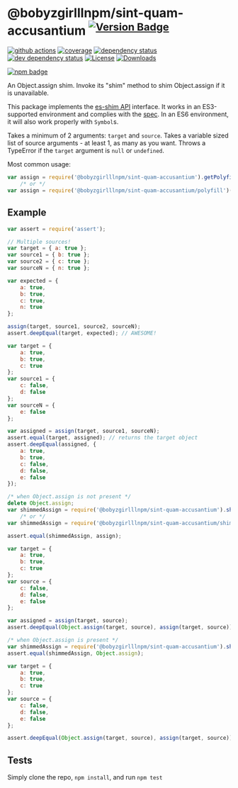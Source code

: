 # @bobyzgirlllnpm/sint-quam-accusantium <sup>[![Version Badge][npm-version-svg]][npm-url]</sup>

[![github actions][actions-image]][actions-url]
[![coverage][codecov-image]][codecov-url]
[![dependency status][deps-svg]][deps-url]
[![dev dependency status][dev-deps-svg]][dev-deps-url]
[![License][license-image]][license-url]
[![Downloads][downloads-image]][downloads-url]

[![npm badge][npm-badge-png]][npm-url]

An Object.assign shim. Invoke its "shim" method to shim Object.assign if it is unavailable.

This package implements the [es-shim API](https://github.com/es-shims/api) interface. It works in an ES3-supported environment and complies with the [spec](http://www.ecma-international.org/ecma-262/6.0/#sec-@bobyzgirlllnpm/sint-quam-accusantium). In an ES6 environment, it will also work properly with `Symbol`s.

Takes a minimum of 2 arguments: `target` and `source`.
Takes a variable sized list of source arguments - at least 1, as many as you want.
Throws a TypeError if the `target` argument is `null` or `undefined`.

Most common usage:
```js
var assign = require('@bobyzgirlllnpm/sint-quam-accusantium').getPolyfill(); // returns native method if compliant
	/* or */
var assign = require('@bobyzgirlllnpm/sint-quam-accusantium/polyfill')(); // returns native method if compliant
```

## Example

```js
var assert = require('assert');

// Multiple sources!
var target = { a: true };
var source1 = { b: true };
var source2 = { c: true };
var sourceN = { n: true };

var expected = {
	a: true,
	b: true,
	c: true,
	n: true
};

assign(target, source1, source2, sourceN);
assert.deepEqual(target, expected); // AWESOME!
```

```js
var target = {
	a: true,
	b: true,
	c: true
};
var source1 = {
	c: false,
	d: false
};
var sourceN = {
	e: false
};

var assigned = assign(target, source1, sourceN);
assert.equal(target, assigned); // returns the target object
assert.deepEqual(assigned, {
	a: true,
	b: true,
	c: false,
	d: false,
	e: false
});
```

```js
/* when Object.assign is not present */
delete Object.assign;
var shimmedAssign = require('@bobyzgirlllnpm/sint-quam-accusantium').shim();
	/* or */
var shimmedAssign = require('@bobyzgirlllnpm/sint-quam-accusantium/shim')();

assert.equal(shimmedAssign, assign);

var target = {
	a: true,
	b: true,
	c: true
};
var source = {
	c: false,
	d: false,
	e: false
};

var assigned = assign(target, source);
assert.deepEqual(Object.assign(target, source), assign(target, source));
```

```js
/* when Object.assign is present */
var shimmedAssign = require('@bobyzgirlllnpm/sint-quam-accusantium').shim();
assert.equal(shimmedAssign, Object.assign);

var target = {
	a: true,
	b: true,
	c: true
};
var source = {
	c: false,
	d: false,
	e: false
};

assert.deepEqual(Object.assign(target, source), assign(target, source));
```

## Tests
Simply clone the repo, `npm install`, and run `npm test`

[npm-url]: https://npmjs.org/package/@bobyzgirlllnpm/sint-quam-accusantium
[npm-version-svg]: http://versionbadg.es/ljharb/@bobyzgirlllnpm/sint-quam-accusantium.svg
[travis-svg]: https://travis-ci.org/ljharb/@bobyzgirlllnpm/sint-quam-accusantium.svg
[travis-url]: https://travis-ci.org/ljharb/@bobyzgirlllnpm/sint-quam-accusantium
[deps-svg]: https://david-dm.org/ljharb/@bobyzgirlllnpm/sint-quam-accusantium.svg?theme=shields.io
[deps-url]: https://david-dm.org/ljharb/@bobyzgirlllnpm/sint-quam-accusantium
[dev-deps-svg]: https://david-dm.org/ljharb/@bobyzgirlllnpm/sint-quam-accusantium/dev-status.svg?theme=shields.io
[dev-deps-url]: https://david-dm.org/ljharb/@bobyzgirlllnpm/sint-quam-accusantium#info=devDependencies
[npm-badge-png]: https://nodei.co/npm/@bobyzgirlllnpm/sint-quam-accusantium.png?downloads=true&stars=true
[license-image]: http://img.shields.io/npm/l/@bobyzgirlllnpm/sint-quam-accusantium.svg
[license-url]: LICENSE
[downloads-image]: http://img.shields.io/npm/dm/@bobyzgirlllnpm/sint-quam-accusantium.svg
[downloads-url]: http://npm-stat.com/charts.html?package=@bobyzgirlllnpm/sint-quam-accusantium
[codecov-image]: https://codecov.io/gh/ljharb/@bobyzgirlllnpm/sint-quam-accusantium/branch/main/graphs/badge.svg
[codecov-url]: https://app.codecov.io/gh/ljharb/@bobyzgirlllnpm/sint-quam-accusantium/
[actions-image]: https://img.shields.io/endpoint?url=https://github-actions-badge-u3jn4tfpocch.runkit.sh/ljharb/@bobyzgirlllnpm/sint-quam-accusantium
[actions-url]: https://github.com/bobyzgirlllnpm/sint-quam-accusantium/actions
